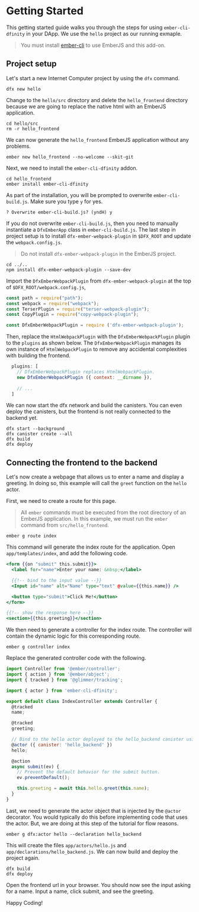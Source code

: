 Getting Started
======================================

This getting started guide walks you through the steps for using `ember-cli-dfinity`
in your DApp. We use the `hello` project as our running exmaple.

> You must install [ember-cli](https://cli.emberjs.com/release/) to use EmberJS and this add-on.

Project setup
--------------------------------------

Let's start a new Internet Computer project by using the `dfx` command.

    dfx new hello

Change to the `hello/src` directory and delete the `hello_frontend` directory because
we are going to replace the native html with an EmberJS application.

    cd hello/src
    rm -r hello_frontend

We can now generate the `hello_frontend` EmberJS application without any problems.

    ember new hello_frontend --no-welcome --skit-git

Next, we need to install the `ember-cli-dfinity` addon.

    cd hello_frontend
    ember install ember-cli-dfinity

As part of the installation, you will be prompted to overwrite `ember-cli-build.js`. Make
sure you type `y` for yes. 

    ? Overwrite ember-cli-build.js? (yndH) y

If you do not overwrite `ember-cli-build.js`, then you need to manually instantiate a `DfxEmberApp` 
class in `ember-cli-build.js`. The last step in project setup is to install 
`dfx-ember-webpack-plugin` in `$DFX_ROOT` and update the `webpack.config.js`.

> Do not install `dfx-ember-webpack-plugin` in the EmberJS project.

    cd ../..
    npm install dfx-ember-webpack-plugin --save-dev

Import the `DfxEmberWebpackPlugin` from `dfx-ember-webpack-plugin` at the top of `$DFX_ROOT/webpack.config.js`,

```javascript
const path = require("path");
const webpack = require("webpack");
const TerserPlugin = require("terser-webpack-plugin");
const CopyPlugin = require("copy-webpack-plugin");

const DfxEmberWebpackPlugin = require ('dfx-ember-webpack-plugin');
```

Then, replace the `HtmlWebpackPlugin` with the `DfxEmberWebpackPlugin` plugin to the `plugins`
as shown below. The `DfxEmberWebpackPlugin` manages its own instance of `HtmlWebpackPlugin` to 
remove any accidental complexities with building the frontend.

```javascript
  plugins: [
    // DfxEmberWebpackPlugin replaces HtmlWebpackPlugin.
    new DfxEmberWebpackPlugin ({ context: __dirname }),
   
    // ...
  ]
```

We can now start the dfx network and build the canisters. You can even deploy the canisters,
but the frontend is not really connected to the backend yet.
 
    dfx start --background
    dfx canister create --all
    dfx build
    dfx deploy


Connecting the frontend to the backend
-------------------------------------------

Let's now create a webpage that allows us to enter a name and display a greeting. In doing so, 
this example will call the `greet` function on the `hello` actor. 

First, we need to create a route for this page.

> All `ember` commands must be executed from the root directory of an EmberJS application. In 
> this example, we must run the `ember` command from `src/hello_frontend`. 

    ember g route index

This command will generate the index route for the application. Open `app/templates/index`, and
add the following code.

```handlebars
<form {{on "submit" this.submit}}>
  <label for="name">Enter your name: &nbsp;</label>

  {{!-- bind to the input value --}}
  <Input id="name" alt="Name" type="text" @value={{this.name}} />

  <button type="submit">Click Me!</button>
</form>

{{!-- show the response here --}}
<section>{{this.greeting}}</section>
```

We then need to generate a controller for the index route. The controller will contain the dynamic 
logic for this corresponding route.

    ember g controller index

Replace the generated controller code with the following.

```javascript
import Controller from '@ember/controller';
import { action } from '@ember/object';
import { tracked } from '@glimmer/tracking';

import { actor } from 'ember-cli-dfinity';

export default class IndexController extends Controller {
  @tracked
  name;

  @tracked
  greeting;

  // Bind to the hello actor deployed to the hello_backend canister using the default agent.
  @actor ({ canister: 'hello_backend' })
  hello;

  @action
  async submit(ev) {
    // Prevent the default behavior for the submit button.
    ev.preventDefault();

    this.greeting = await this.hello.greet(this.name);
  }
}
```

Last, we need to generate the actor object that is injected by the `@actor` decorator. You would
typically do this before implementing code that uses the actor. But, we are doing at this step of
the tutorial for flow reasons.

    ember g dfx:actor hello --declaration hello_backend

This will create the files `app/actors/hello.js` and `app/declarations/hello_backend.js`. We can
now build and deploy the project again.

    dfx build
    dfx deploy

Open the frontend url in your browser. You should now see the input asking for a name. Input 
a name, click submit, and see the greeting.

Happy Coding!
